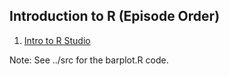## Introduction to R (Episode Order)

1. [Intro to R Studio](https://github.com/mydatastory-dev/r_intro_class/blob/master/_episodes_rmd/rstudio_intro.Rmd)


Note: See ../src for the barplot.R code.
